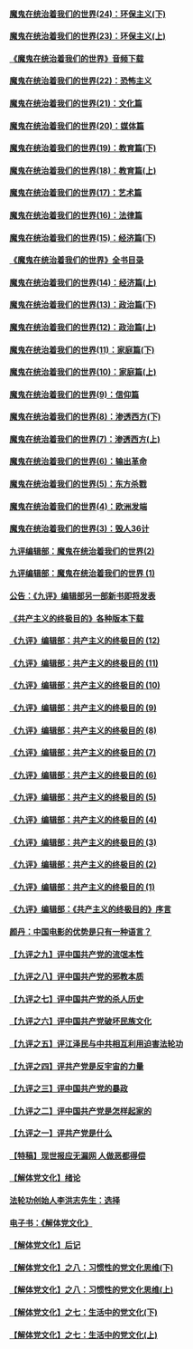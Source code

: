 #### [魔鬼在统治着我们的世界(24)：环保主义(下)](../pages/nsc422/n10695307.md?t=10131431) 

#### [魔鬼在统治着我们的世界(23)：环保主义(上)](../pages/nsc422/n10688613.md?t=10131431) 

#### [《魔鬼在统治着我们的世界》音频下载](../pages/nsc422/n10635553.md?t=10131431) 

#### [魔鬼在统治着我们的世界(22)：恐怖主义](../pages/nsc422/n10614727.md?t=10131431) 

#### [魔鬼在统治着我们的世界(21)：文化篇](../pages/nsc422/n10597706.md?t=10131431) 

#### [魔鬼在统治着我们的世界(20)：媒体篇](../pages/nsc422/n10586579.md?t=10131431) 

#### [魔鬼在统治着我们的世界(19)：教育篇(下)](../pages/nsc422/n10564808.md?t=10131431) 

#### [魔鬼在统治着我们的世界(18)：教育篇(上)](../pages/nsc422/n10526970.md?t=10131431) 

#### [魔鬼在统治着我们的世界(17)：艺术篇](../pages/nsc422/n10499093.md?t=10131431) 

#### [魔鬼在统治着我们的世界(16)：法律篇](../pages/nsc422/n10485969.md?t=10131431) 

#### [魔鬼在统治着我们的世界(15)：经济篇(下)](../pages/nsc422/n10469975.md?t=10131431) 

#### [《魔鬼在统治着我们的世界》全书目录](../pages/nsc422/n10464261.md?t=10131431) 

#### [魔鬼在统治着我们的世界(14)：经济篇(上)](../pages/nsc422/n10457370.md?t=10131431) 

#### [魔鬼在统治着我们的世界(13)：政治篇(下)](../pages/nsc422/n10448270.md?t=10131431) 

#### [魔鬼在统治着我们的世界(12)：政治篇(上)](../pages/nsc422/n10444576.md?t=10131431) 

#### [魔鬼在统治着我们的世界(11)：家庭篇(下)](../pages/nsc422/n10440961.md?t=10131431) 

#### [魔鬼在统治着我们的世界(10)：家庭篇(上)](../pages/nsc422/n10435448.md?t=10131431) 

#### [魔鬼在统治着我们的世界(9)：信仰篇](../pages/nsc422/n10432159.md?t=10131431) 

#### [魔鬼在统治着我们的世界(8)：渗透西方(下)](../pages/nsc422/n10429603.md?t=10131431) 

#### [魔鬼在统治着我们的世界(7)：渗透西方(上)](../pages/nsc422/n10426013.md?t=10131431) 

#### [魔鬼在统治着我们的世界(6)：输出革命](../pages/nsc422/n10421536.md?t=10131431) 

#### [魔鬼在统治着我们的世界(5)：东方杀戮](../pages/nsc422/n10417707.md?t=10131431) 

#### [魔鬼在统治着我们的世界(4)：欧洲发端](../pages/nsc422/n10414890.md?t=10131431) 

#### [魔鬼在统治着我们的世界(3)：毁人36计](../pages/nsc422/n10411583.md?t=10131431) 

#### [九评编辑部：魔鬼在统治着我们的世界(2)](../pages/nsc422/n10410036.md?t=10131431) 

#### [九评编辑部：魔鬼在统治着我们的世界 (1)](../pages/nsc422/n10406825.md?t=10131431) 

#### [公告：《九评》编辑部另一部新书即将发表](../pages/nsc422/n10405104.md?t=10131431) 

#### [《共产主义的终极目的》各种版本下载](../pages/nsc422/n10022138.md?t=10131431) 

#### [《九评》编辑部：共产主义的终极目的 (12)](../pages/nsc422/n9933272.md?t=10131431) 

#### [《九评》编辑部：共产主义的终极目的 (11)](../pages/nsc422/n9924973.md?t=10131431) 

#### [《九评》编辑部：共产主义的终极目的 (10)](../pages/nsc422/n9920883.md?t=10131431) 

#### [《九评》编辑部：共产主义的终极目的 (9)](../pages/nsc422/n9916363.md?t=10131431) 

#### [《九评》编辑部：共产主义的终极目的 (8)](../pages/nsc422/n9912488.md?t=10131431) 

#### [《九评》编辑部：共产主义的终极目的 (7)](../pages/nsc422/n9901176.md?t=10131431) 

#### [《九评》编辑部：共产主义的终极目的 (6)](../pages/nsc422/n9899359.md?t=10131431) 

#### [《九评》编辑部：共产主义的终极目的 (5)](../pages/nsc422/n9893174.md?t=10131431) 

#### [《九评》编辑部：共产主义的终极目的 (4)](../pages/nsc422/n9891246.md?t=10131431) 

#### [《九评》编辑部：共产主义的终极目的 (3)](../pages/nsc422/n9879879.md?t=10131431) 

#### [《九评》编辑部：共产主义的终极目的 (2)](../pages/nsc422/n9876205.md?t=10131431) 

#### [《九评》编辑部：共产主义的终极目的 (1)](../pages/nsc422/n9865857.md?t=10131431) 

#### [《九评》编辑部：《共产主义的终极目的》序言](../pages/nsc422/n9862666.md?t=10131431) 

#### [颜丹：中国电影的优势是只有一种语言？](../pages/nsc422/n9583062.md?t=10131431) 

#### [【九评之九】评中国共产党的流氓本性](../pages/nsc422/n737542.md?t=10131431) 

#### [【九评之八】评中国共产党的邪教本质](../pages/nsc422/n735942.md?t=10131431) 

#### [【九评之七】评中国共产党的杀人历史](../pages/nsc422/n733806.md?t=10131431) 

#### [【九评之六】评中国共产党破坏民族文化](../pages/nsc422/n731667.md?t=10131431) 

#### [【九评之五】评江泽民与中共相互利用迫害法轮功](../pages/nsc422/n730058.md?t=10131431) 

#### [【九评之四】评共产党是反宇宙的力量](../pages/nsc422/n727814.md?t=10131431) 

#### [【九评之三】评中国共产党的暴政](../pages/nsc422/n725597.md?t=10131431) 

#### [【九评之二】评中国共产党是怎样起家的](../pages/nsc422/n723946.md?t=10131431) 

#### [【九评之一】评共产党是什么](../pages/nsc422/n722529.md?t=10131431) 

#### [【特稿】现世报应无漏网 人做恶都得偿](../pages/nsc422/n4215167.md?t=10131431) 

#### [【解体党文化】绪论](../pages/nsc422/n1449356.md?t=10131431) 

#### [法轮功创始人李洪志先生：选择](../pages/nsc422/n3580738.md?t=10131431) 

#### [电子书：《解体党文化》](../pages/nsc422/n1573484.md?t=10131431) 

#### [【解体党文化】后记](../pages/nsc422/n1531999.md?t=10131431) 

#### [【解体党文化】之八：习惯性的党文化思维(下)](../pages/nsc422/n1526477.md?t=10131431) 

#### [【解体党文化】之八：习惯性的党文化思维(上)](../pages/nsc422/n1520631.md?t=10131431) 

#### [【解体党文化】之七：生活中的党文化(下)](../pages/nsc422/n1513446.md?t=10131431) 

#### [【解体党文化】之七：生活中的党文化(上)](../pages/nsc422/n1509358.md?t=10131431) 


